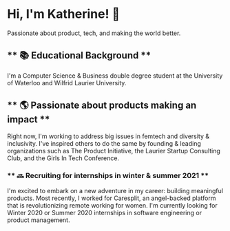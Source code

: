 # Hi, I'm Katherine! 👋
Passionate about product, tech, and making the world better.

## ** 📚 Educational Background **
I'm a Computer Science & Business double degree student at the University of Waterloo and Wilfrid Laurier University.

## ** 🌎 Passionate about products making an impact **
Right now, I'm working to address big issues in femtech and diversity & inclusivity. I've inspired others to do the same by founding & leading organizations such as The Product Initiative, the Laurier Startup Consulting Club, and the Girls In Tech Conference.

### ** 🔜 Recruiting for internships in winter & summer 2021 **
I'm excited to embark on a new adventure in my career: building meaningful products. Most recently, I worked for Caresplit, an angel-backed platform that is revolutionizing remote working for women. I'm currently looking for Winter 2020 or Summer 2020 internships in software engineering or product management.
